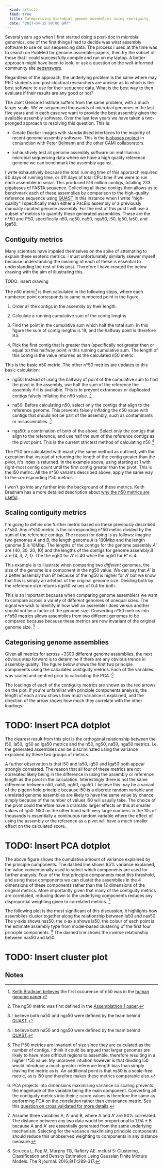 ```yaml
---
  kind: article
  feed: true
  title: Categorising microbial genome assemblies using contiguity
  date: "2017-04-15 00:00 GMT"
---
```


Several years ago when I first started doing a post-doc in microbial genomics,
one of the first things I had to decide was what assembly software to use on
our sequencing data. The process I used at the time was to search on PubMed for
genome assembler papers, then try the subset of those that I could successfully
compile and run on my laptop. A better approach might have been to look, or ask
a question on the well-informed community site [seqanswers][seq].

[seq]: http://seqanswers.com/

Regardless of the approach, the underlying problem is the same where may PhD
students and post-doctoral researchers are unclear as to which is the best
software to use for their sequence data. What is the best way to then evaluate
if their results are any good or not?

The Joint Genome Institute suffers from the same problem, with a much larger
scale. We've sequenced thousands of microbial genomes in the last five years
and in each case we want to provide the best assembly given the available
assembly software. Over the last few years we have taken a two-pronged approach
to resolving this question. This is:

  * Create Docker images with standardised interfaces to the majority of recent
    genome assembly software. This is the [bioboxes project][bioboxes] in
    conjunction with [Peter Belmann][peter] and the other CAMI collaborators.

  * Exhaustively test all genome assembly software on real Illumina microbial
    sequencing data where we have a high quality reference genome we can
    benchmark the assembly against.

[bioboxes]: http://bioboxes.org/
[peter]: https://twitter.com/_pbelmann_

I write exhaustively because the total running time of this approach required
80 days of running time, or 411 days of total CPU time if we were to run each
assembler in serial. This produced 516 million contigs, totalling 233 gigabases
of FASTA sequence. Collecting all these contigs then allows us to benchmark
each of these assemblies by comparison to the high-quality reference sequence
using [QUAST][] In this instance when I write "high-quality" I specifically
mean either a PacBio assembly or a previously manually curated genome assembly.
For the rest of this post I will use a subset of metrics to quantify these
generated assemblies. These are the n\*50 and l\*50, specifically n50, ng50,
na50, nga50, l50, lg50, la50, and lga50.

## Contiguity metrics

[QUAST]: http://quast.sourceforge.net/quast

Many scientists have impaled themselves on the spike of attempting to explain
these esoteric metrics. I must unfortunately similarly skewer myself because
understanding the meaning of each of these is essential to understanding the
rest of this post. Therefore I have created the below drawing with the aim of
illustrating this.

TODO: insert drawing

The n50 metric[^n50] is then calculated in the following steps, where each
numbered point corresponds to same numbered point in the figure.

  1. Order all the contigs in the assembly by their length.

  2. Calculate a running cumulative sum of the contig lengths

  3. Find the point in the cumulative sum which half the total sum. In this
     figure the sum of contig lengths is 19, and the halfway point is therefore
     9.5.

  4. Pick the first contig that is greater than (specifically not greater then
     or equal to) this halfway point in this running cumulative sum. The
     length of this contig is the value returned as the calculated n50 metric.

This is the basic n50 metric. The other n\*50 metrics are updates to this basic
calculation:

  * ng50: Instead of using the halfway of point of the cumulative sum to find
    the pivot in the assembly, use half the sum of the reference the assembly
    if it is available. This is to prevent extraneous or duplicated contigs
    falsely inflating the n50 value. [^ng50]

  * na50: Before calculating n50, select only the contigs that align to the
    reference genome. This prevents falsely inflating the n50 value with
    contigs that should not be part of the assembly, such as contaminants or
    misassemblies. [^nga50]

  * nga50: a combination of both of the above. Select only the contigs that
    align to the reference, and use half the sum of the reference contigs as
    the pivot point. This is the current strictest method of calculating
    n50.[^nga50]

The l\*50 are calculated with exactly the same method as outlined, with the
exception that instead of returning the length of the contig greater than the
pivot, it's index is returned. In the example above, using starting at 1 with
right-most contig count until the first contig greater than the pivot. This is
the l50 metric. All the n\*50 variants described above, apply the same way to
the corresponding l\*50 metrics.

I won't go into any further into the background of these metrics. Keith Bradnam
has a more detailed description about [why the n50 metrics are
useful][why-n50].

[why-n50]: http://www.acgt.me/blog/2013/7/8/why-is-n50-used-as-an-assembly-metric.html

## Scaling contiguity metrics

I'm going to define one further metric based on these previously described:
n\*s50. Any n\*s50 metric is the corresponding n\*50 metric divided by the sum
of the reference contigs. The reason for doing is as follows: imagine two
genomes _A_ and _B_, the length genome _A_ is 100Mbp and the length genome _B_
is 10Mbp. The lengths of the contigs for the genome assembly _A'_ are {40, 30,
20, 10} and the lengths of the contigs for genome assembly _B'_ are {4, 3, 2,
1}. The the ng50 for _A'_ is 40 while the ng50 for _B'_ is 4.

This example is to illustrate when comparing two _different_ genomes, the size
of the genome is a component in the ng50 value. We can say that _A'_ is a
better assembly than _B'_ because of the ng50 is higher for _A'_ but we know
that this is simply an artefact of the original genome size. Dividing both by
the reference size returns ngs50 values of 0.4 for both.

This is an important because when comparing genome assemblers we want to
compare across a variety of different genomes of unequal sizes. The signal we
wish to identify in how well an assembler does versus another should not be a
factor of the genome size. Converting n\*50 metrics into n\*s50 metrics allows
assemblies from two different genomes to be compared because because these
metrics are now invariant of the original genome size. [^lg50]

## Categorising genome assemblies

Given all metrics for across ~3300 different genome assemblies, the next
obvious step forward is to determine if there are any obvious trends in
assembly quality. The figure below shows the first two principle components
using the calculated contiguity metrics. Each of the variables was scaled and
centred prior to calculating the PCA. [^scaling]

The loadings of each of the contiguity metrics are shown as the red arrows on
the plot. If you're unfamiliar with principle components analysis, the length
of each arrow shows how much variance is explained, and the direction of the
arrow shows how much they correlate with the other loadings.

# TODO: Insert PCA dotplot

The clearest result from this plot is the orthogonal relationship between the
l50, la50, lg50 ad lga50 metrics and the n50, ng50, na50, nga50 metrics. I.e.
the generated assemblies can be discriminated using the variance explained by
these two groups of metrics.

A further observation is that l50 and la50, lg50 and lga50 both appear strongly
correlated. The reason that all four of these metrics are not correlated likely
being in the difference in using the assembly or reference length as the pivot
in the calculation. Interestingly there is not the same difference between n50,
na50, ng50, nga50. I believe this may be a variant of the pigeon hole principle
because l50 is a discrete random variable and unrelated genome assemblies are
likely to have the same value by chance simply because of the number of values
l50 will usually take. The choice of the pivot could therefore have a dramatic
larger effects on this at smaller values of lg50. N50 on the other hand with
very large numbers in the 10s of thousands is essentially a continuous random
variable where the effect of using the assembly or the reference as a pivot
will have a much smaller effect on the calculated score.

# TODO: Insert PCA dotplot

The above figure shows the cumulative amount of variance explained by the
principle components. The dashed line shows 85% variance explained, the value
conventionally used to select which components are used for further analysis.
Four of the first principle components meet this threshold, and using these
components we can cluster the assemblies in the 4 dimensions of these
components rather than the 12 dimensions of the original metrics. More
importantly given that many of the contiguity metrics are correlated, reducing
down to the underlying components reduces any disproportial weighting given to
correlated metrics. [^correlated]

The following plot is the most significant of this discussion, it highlights
how assemblies cluster together along the relationship between la50 and nas50.
The y-axis shows nas50, the x-axis shows la50, the colour of each point is the
estimate assembly type from model-based clustering of the first four principle
components. [^clust] The dashed line shows the inverse relationship between
nas50 and la50.

# TODO: Insert cluster plot


## Notes

[^n50]: [Keith Bradnam believes][keith] the first occurence of n50 was in the [human genome paper][human].

[keith]: http://www.acgt.me/blog/2015/6/11/l50-vs-n50-thats-another-fine-mess-that-bioinformatics-got-us-into
[human]: http://www.nature.com/nature/journal/v409/n6822/full/409860a0.html

[^ng50]: The ng50 metric was first defined in the [Assemblathon 1 paper][asm1].

[asm1]: http://genome.cshlp.org/content/21/12/2224

[^nga50]: I believe both na50 and nga50 were defined by the team behind [QUAST][].

[^lg50]: The l\*50 metrics are invariant of size since they are calculated as the number of contigs. I think it could be argued that larger genomes are likely to have more difficult regions to assemble, therefore resulting in a higher l\*50 value. My unproven intuition however is that dividing l50 would introduce a much greater reference length bias than simply leaving the metric as is. An additional point is that ns50 is a scale-free metric, as is l50 and therefore makes these metrics comparable also.

[^scaling]: PCA projects into dimensions maximising variance so scaling prevents the magnitude of the variable being the main component. Converting all the contiguity metrics into their z-score values is therefore the same as performing PCA on the correlation rather than covariance matrix. See this [question on cross validated for more details](http://stats.stackexchange.com/questions/53/pca-on-correlation-or-covariance).

[^correlated]: Assume three variables A, A' and B, where A and A' are 90% correlated. The distance between any two data would be proportional to 1.9A + B because A and A' are essentially generated from the same underlying mechanism. Selecting for the variance maximising principle components should reduce this unobserved weighting to components in any distance measure.

[^clust]: Scrucca L, Fop M, Murphy TB, Raftery AE. mclust 5: Clustering, Classification and Density Estimation Using Gaussian Finite Mixture Models. The R journal. 2016;8(1):289-317.




























